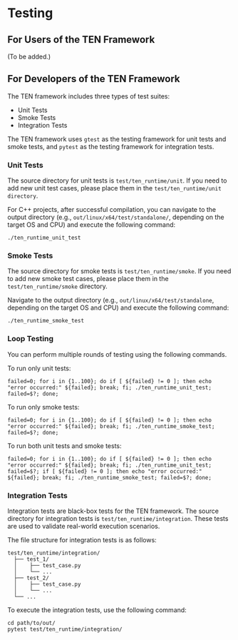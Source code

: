 # Testing

## For Users of the TEN Framework

(To be added.)

## For Developers of the TEN Framework

The TEN framework includes three types of test suites:

* Unit Tests
* Smoke Tests
* Integration Tests

The TEN framework uses `gtest` as the testing framework for unit tests and smoke tests, and `pytest` as the testing framework for integration tests.

### Unit Tests

The source directory for unit tests is `test/ten_runtime/unit`. If you need to add new unit test cases, please place them in the `test/ten_runtime/unit directory`.

For C++ projects, after successful compilation, you can navigate to the output directory (e.g., `out/linux/x64/test/standalone/`, depending on the target OS and CPU) and execute the following command:

```shell
./ten_runtime_unit_test
```

### Smoke Tests

The source directory for smoke tests is `test/ten_runtime/smoke`. If you need to add new smoke test cases, please place them in the `test/ten_runtime/smoke` directory.

Navigate to the output directory (e.g., `out/linux/x64/test/standalone`, depending on the target OS and CPU) and execute the following command:

```shell
./ten_runtime_smoke_test
```

### Loop Testing

You can perform multiple rounds of testing using the following commands.

To run only unit tests:

```shell
failed=0; for i in {1..100}; do if [ ${failed} != 0 ]; then echo "error occurred:" ${failed}; break; fi; ./ten_runtime_unit_test; failed=$?; done;
```

To run only smoke tests:

```shell
failed=0; for i in {1..100}; do if [ ${failed} != 0 ]; then echo "error occurred:" ${failed}; break; fi; ./ten_runtime_smoke_test; failed=$?; done;
```

To run both unit tests and smoke tests:

```shell
failed=0; for i in {1..100}; do if [ ${failed} != 0 ]; then echo "error occurred:" ${failed}; break; fi; ./ten_runtime_unit_test; failed=$?; if [ ${failed} != 0 ]; then echo "error occurred:" ${failed}; break; fi; ./ten_runtime_smoke_test; failed=$?; done;
```

### Integration Tests

Integration tests are black-box tests for the TEN framework. The source directory for integration tests is `test/ten_runtime/integration`. These tests are used to validate real-world execution scenarios.

The file structure for integration tests is as follows:

``` text
test/ten_runtime/integration/
  ├── test_1/
  │    ├── test_case.py
  │    └── ...
  ├── test_2/
  │    ├── test_case.py
  │    └── ...
  └── ...
```

To execute the integration tests, use the following command:

```shell
cd path/to/out/
pytest test/ten_runtime/integration/
```

